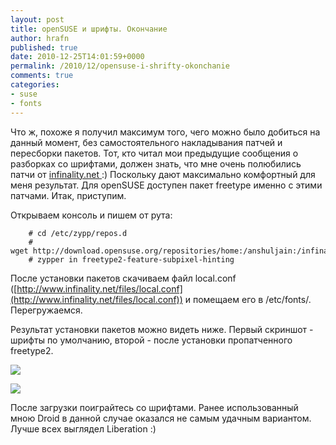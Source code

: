 ```yaml
---
layout: post
title: openSUSE и шрифты. Окончание
author: hrafn
published: true
date: 2010-12-25T14:01:59+0000
permalink: /2010/12/opensuse-i-shrifty-okonchanie
comments: true
categories:
- suse
- fonts
---
```


Что ж, похоже я получил максимум того, чего можно было добиться на данный
момент, без самостоятельного накладывания патчей и пересборки пакетов. Тот,
кто читал мои предыдущие сообщения о разборках со шрифтами, должен знать, что
мне очень полюбились патчи от [infinality.net](http://www.infinality.net/blog/)[ ](infinality.net):)
Поскольку дают максимально комфортный для меня результат. Для openSUSE
доступен пакет freetype именно с этими патчами. Итак, приступим.

<!--more-->

Открываем консоль и пишем от рута:

		# cd /etc/zypp/repos.d
		# wget http://download.opensuse.org/repositories/home:/anshuljain:/infinality/openSUSE_11.3/home:anshuljain:infinality.repo
		# zypper in freetype2-feature-subpixel-hinting

После установки пакетов скачиваем файл local.conf ([http://www.infinality.net/files/local.conf](http://www.infinality.net/files/local.conf)) и помещаем его
в /etc/fonts/. Перегружаемся.

Результат установки пакетов можно видеть ниже. Первый скриншот - шрифты по
умолчанию, второй - после установки пропатченного freetype2.

[![](/media/images/2010/12/25/1.png)](/media/images/2010/12/25/1.png)

[![](/media/images/2010/12/25/2.png)](/media/images/2010/12/25/2.png)

После загрузки поиграйтесь со шрифтами. Ранее использованный мною Droid в
данной случае оказался не самым удачным вариантом. Лучше всех выглядел
Liberation :)

